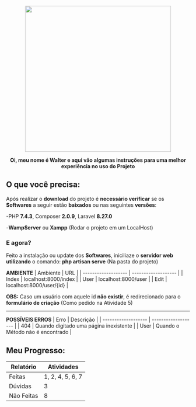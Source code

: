 <p align="center"><a href="https://laravel.com" target="_blank"><img src="https://raw.githubusercontent.com/laravel/art/master/logo-lockup/5%20SVG/2%20CMYK/1%20Full%20Color/laravel-logolockup-cmyk-red.svg" width="400"></a></p>

<p align="center"><strong>Oi, meu nome é Walter e aqui vão algumas instruções para uma melhor experiência no uso do Projeto </strong></p>



## O que você precisa:
Após realizar o **download** do projeto é **necessário verificar** se os **Softwares** a seguir estão **baixados** ou nas seguintes **versões**:

-PHP **7.4.3**, Composer **2.0.9**, Laravel **8.27.0**

-**WampServer** ou **Xampp** (Rodar o projeto em um LocalHost)

### E agora?
Feito a instalação ou update dos **Softwares**, iniciliaze o **servidor web utilizando** o comando: **php artisan serve** (Na pasta do projeto)

**AMBIENTE**
| Ambiente  |  URL  |
| ------------------- | ------------------- |
|  Index |  localhost:8000/index |
|  User |  localhost:8000/user |
|  Edit |  localhost:8000/user/{id} |

**OBS:** Caso um usuário com aquele id **não existir**, é redirecionado para o **formulário de criação** (Como pedido na Atividade 5)
<hr>

**POSSÍVEIS ERROS**
| Erro |  Descrição  |
| ------------------- | ------------------- |
|  404 |  Quando digitado uma página inexistente |
|  User |  Quando o Método não é encontrado |

## Meu Progresso:
| Relatório |  Atividades  |
| ------------------- | ------------------- |
|  Feitas |  1, 2, 4, 5, 6, 7 |
|  Dúvidas |  3 |
|  Não Feitas | 8 |
